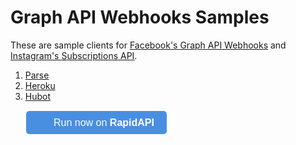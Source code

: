 # Graph API Webhooks Samples

These are sample clients for [Facebook's Graph API Webhooks](https://developers.facebook.com/docs/graph-api/webhooks/) and [Instagram's Subscriptions API](https://www.instagram.com/developer/subscriptions/).

1. [Parse](parse)
1. [Heroku](heroku)
1. [Hubot](hubot)

<div style="margin: 25px;">
<a href="https://rapidapi.com/package/FacebookGraphAPI/functions?utm_source=FacebookGraphAPIGitHub-webhooks&utm_medium=button&utm_content=Vendor_GitHub" style="
    all: initial;
    background-color: #498FE1;
    border-width: 0;
    border-radius: 5px;
    padding: 10px 20px;
    color: white;
    font-family: 'Helvetica';
    font-size: 12pt;
    background-image: url(https://scdn.rapidapi.com/logo-small.png);
    background-size: 25px;
    background-repeat: no-repeat;
    background-position-y: center;
    background-position-x: 10px;
    padding-left: 44px;
    cursor: pointer;">
  Run now on <b>RapidAPI</b>
</a>
</div>
